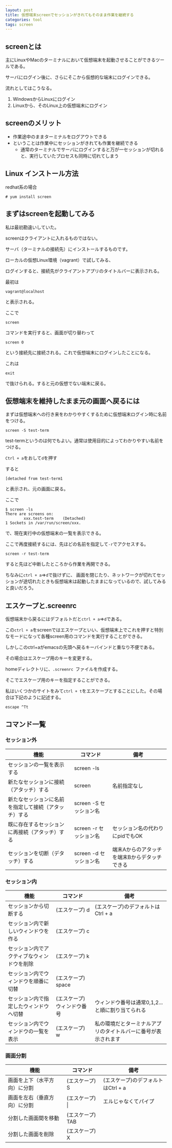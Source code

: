 ```yaml
---
layout: post
title: 仮想端末screenでセッションがきれてもそのまま作業を継続する
categories: tool
tags: screen
---
```


## screenとは

主にLinuxやMacのターミナルにおいて仮想端末を起動させることができるツールである。

サーバにログイン後に、さらにそこから仮想的な端末にログインできる。

流れとしてはこうなる。

1. WindowsからLinuxにログイン
1. Linuxから、そのLinux上の仮想端末にログイン

## screenのメリット

- 作業途中のままターミナルをログアウトできる
- ということは作業中にセッションがきれても作業を継続できる
  - 通常のターミナルでサーバにログインすると万が一セッションが切れると、実行していたプロセスも同時に切れてしまう

## Linux インストール方法

redhat系の場合

```
# yum install screen
```


## まずはscreenを起動してみる

私は最初勘違いしていた。

screenはクライアントに入れるものではない。

サーバ（ターミナルの接続先）にインストールするものです。

ローカルの仮想Linux環境（vagrant）で試してみる、

ログインすると、接続先がクライアントアプリのタイトルバーに表示される。

最初は

```
vagrant@localhost
```

と表示される。

ここで

```
screen
```

コマンドを実行すると、画面が切り替わって

```
screen 0
```

という接続先に接続される。これで仮想端末にログインしたことになる。

これは

```
exit
```

で抜けられる。すると元の仮想でない端末に戻る。

## 仮想端末を維持したまま元の画面へ戻るには

まずは仮想端末への行き来をわかりやすくするために仮想端末ログイン時に名前をつける。

```
screen -S test-term
```

test-termというのは何でもよい。通常は使用目的によってわかりやすい名前をつける。

`Ctrl + a`をおして`d`を押す

すると

```
[detached from test-term1
```

と表示され、元の画面に戻る。

ここで

```
$ screen -ls
There are screens on:
        xxx.test-term    (Detached)
1 Sockets in /var/run/screen/xxx.
```

で、現在実行中の仮想端末の一覧を表示できる。

ここで再度接続するには、先ほどの名前を指定して`-r`でアクセスする。

```
screen -r test-term
```

すると先ほど中断したところから作業を再開できる。

ちなみに`ctrl + a`⇒`d`で抜けずに、
画面を閉じたり、ネットワークが切れてセッションが途切れたときも仮想端末は起動したままになっているので、試してみると良いだろう。

## エスケープと.screenrc

仮想端末から戻るにはデフォルトだと`ctrl + a`⇒`d`である。

この`ctrl + a`をscreenではエスケープといい、仮想端末上でこれを押すと特別なモードになって各種screen用のコマンドを実行することができる。

しかしこのctrl+aがemacsの先頭へ戻るキーバインドと重なり不便である。

その場合はエスケープ用のキーを変更する。

homeディレクトリに、`.screenrc `ファイルを作成する。

そこでエスケープ用のキーを指定することができる。

私はいくつかのサイトをみて`ctrl + t`をエスケープとすることにした。その場合は下記のように記述する。

```
escape ^Tt
```

## コマンド一覧


### セッション外

|機能|コマンド|備考|
|-|-|-|
|セッションの一覧を表示する|screen -ls||
|新たなセッションに接続（アタッチ）する|screen|名前指定なし|
|新たなセッションに名前を指定して接続（アタッチ）する|screen -S セッション名||
|既に存在するセッションに再接続（アタッチ）する|screen -r セッション名|セッション名の代わりにpidでもOK|
|セッションを切断（デタッチ）する|screen -d セッション名|端末Aからのアタッチを端末Bからデタッチできる|

### セッション内

|機能|コマンド|備考|
|-|-|-|
|セッションから切断する|(エスケープ) d|(エスケープ)のデフォルトはCtrl + a|
|セッション内で新しいウィンドウを作る|(エスケープ) c||
|セッション内でアクティブなウィンドウを削除|(エスケープ) k||
|セッション内でウィンドウを順番に切替|(エスケープ) space||
|セッション内で指定したウィンドウへ切替|(エスケープ) ウィンドウ番号|ウィンドウ番号は通常0,1,2...と順に割り当てられる|
|セッション内でウィンドウの一覧を表示|(エスケープ) w|私の環境だとターミナルアプリのタイトルバーに番号が表示されます|

### 画面分割

|機能|コマンド|備考|
|-|-|-|
|画面を上下（水平方向）に分割|(エスケープ) S|(エスケープ)のデフォルトはCtrl + a|
|画面を左右（垂直方向）に分割|(エスケープ) \||エルじゃなくてパイプ|
|分割した画面間を移動|(エスケープ) TAB||
|分割した画面を削除|(エスケープ) X||







